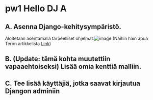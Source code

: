 # pw1 Hello DJ A

## A. Asenna Django-kehitysympäristö.

Aloitetaan asentamalla tarpeelliset ohjelmat.![image](https://imgur.com/a/JfBjn65) (Näihin hain apua Teron artikkelista [Link](https://terokarvinen.com/2022/django-instant-crm-tutorial/))

## B. (Update: tämä kohta muutettiin vapaaehtoiseksi) Lisää omia kenttiä malliin.

## C. Tee lisää käyttäjiä, jotka saavat kirjautua Djangon adminiin
